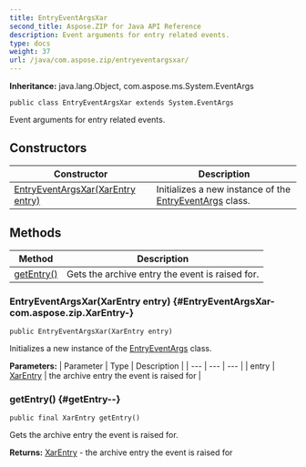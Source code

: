 ```yaml
---
title: EntryEventArgsXar
second_title: Aspose.ZIP for Java API Reference
description: Event arguments for entry related events.
type: docs
weight: 37
url: /java/com.aspose.zip/entryeventargsxar/
---
```


**Inheritance:**
java.lang.Object, com.aspose.ms.System.EventArgs
```
public class EntryEventArgsXar extends System.EventArgs
```

Event arguments for entry related events.
## Constructors

| Constructor | Description |
| --- | --- |
| [EntryEventArgsXar(XarEntry entry)](#EntryEventArgsXar-com.aspose.zip.XarEntry-) | Initializes a new instance of the [EntryEventArgs](../../com.aspose.zip/entryeventargs) class. |
## Methods

| Method | Description |
| --- | --- |
| [getEntry()](#getEntry--) | Gets the archive entry the event is raised for. |
### EntryEventArgsXar(XarEntry entry) {#EntryEventArgsXar-com.aspose.zip.XarEntry-}
```
public EntryEventArgsXar(XarEntry entry)
```


Initializes a new instance of the [EntryEventArgs](../../com.aspose.zip/entryeventargs) class.

**Parameters:**
| Parameter | Type | Description |
| --- | --- | --- |
| entry | [XarEntry](../../com.aspose.zip/xarentry) | the archive entry the event is raised for |

### getEntry() {#getEntry--}
```
public final XarEntry getEntry()
```


Gets the archive entry the event is raised for.

**Returns:**
[XarEntry](../../com.aspose.zip/xarentry) - the archive entry the event is raised for
